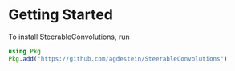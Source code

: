# Getting Started

To install SteerableConvolutions, run

```julia
using Pkg
Pkg.add("https://github.com/agdestein/SteerableConvolutions")
```
